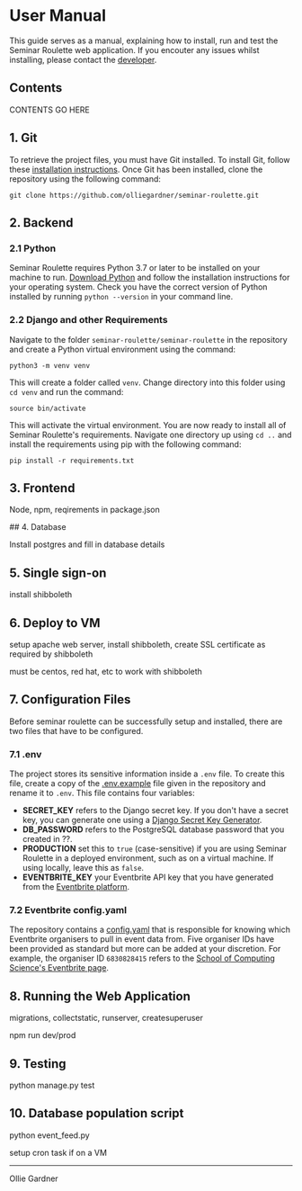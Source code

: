 # User Manual

This guide serves as a manual, explaining how to install, run and test the Seminar Roulette web application. If you encouter any issues whilst installing, please contact the [developer](https://github.com/olliegardner).

## Contents

CONTENTS GO HERE

## 1. Git

To retrieve the project files, you must have Git installed. To install Git, follow these [installation instructions](https://git-scm.com/book/en/v2/Getting-Started-Installing-Git). Once Git has been installed, clone the repository using the following command:

```
git clone https://github.com/olliegardner/seminar-roulette.git
```

## 2. Backend

### 2.1 Python

Seminar Roulette requires Python 3.7 or later to be installed on your machine to run. [Download Python](https://www.python.org/downloads/) and follow the installation instructions for your operating system. Check you have the correct version of Python installed by running `python --version` in your command line.

### 2.2 Django and other Requirements

Navigate to the folder `seminar-roulette/seminar-roulette` in the repository and create a Python virtual environment using the command:

```
python3 -m venv venv
```

This will create a folder called `venv`. Change directory into this folder using `cd venv` and run the command:

```
source bin/activate
```

This will activate the virtual environment. You are now ready to install all of Seminar Roulette's requirements. Navigate one directory up using `cd ..` and install the requirements using pip with the following command:

```
pip install -r requirements.txt
```

## 3. Frontend

Node, npm, reqirements in package.json

## 4. Database

Install postgres and fill in database details

## 5. Single sign-on

install shibboleth

## 6. Deploy to VM

setup apache web server, install shibboleth, create SSL certificate as required by shibboleth

must be centos, red hat, etc to work with shibboleth

## 7. Configuration Files

Before seminar roulette can be successfully setup and installed, there are two files that have to be configured.

### 7.1 .env

The project stores its sensitive information inside a `.env` file. To create this file, create a copy of the [.env.example](seminar-roulette/.env.example) file given in the repository and rename it to `.env`. This file contains four variables:

- **SECRET_KEY** refers to the Django secret key. If you don't have a secret key, you can generate one using a [Django Secret Key Generator](https://djecrety.ir/).
- **DB_PASSWORD** refers to the PostgreSQL database password that you created in ??.
- **PRODUCTION** set this to `true` (case-sensitive) if you are using Seminar Roulette in a deployed environment, such as on a virtual machine. If using locally, leave this as `false`.
- **EVENTBRITE_KEY** your Eventbrite API key that you have generated from the [Eventbrite platform](https://www.eventbrite.com/platform/).

### 7.2 Eventbrite config.yaml

The repository contains a [config.yaml](seminar-roulette/config.yaml) that is responsible for knowing which Eventbrite organisers to pull in event data from. Five organiser IDs have been provided as standard but more can be added at your discretion. For example, the organiser ID `6830828415` refers to the [School of Computing Science's Eventbrite page](https://www.eventbrite.com/o/school-of-computing-science-university-of-glasgow-6830828415).

## 8. Running the Web Application

migrations, collectstatic, runserver, createsuperuser

npm run dev/prod

## 9. Testing

python manage.py test

## 10. Database population script

python event_feed.py

setup cron task if on a VM

---

Ollie Gardner
